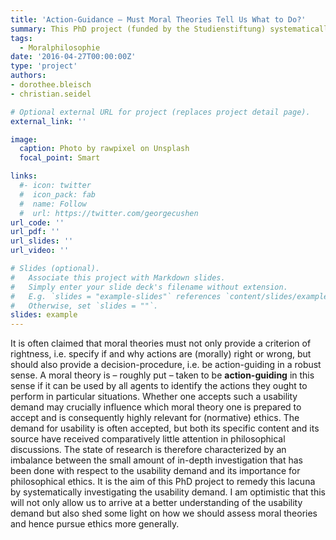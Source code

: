 ```yaml
---
title: 'Action-Guidance – Must Moral Theories Tell Us What to Do?'
summary: This PhD project (funded by the Studienstiftung) systematically investigating the usability demand on moral theories.
tags:
  - Moralphilosophie
date: '2016-04-27T00:00:00Z'
type: 'project'
authors:
- dorothee.bleisch
- christian.seidel

# Optional external URL for project (replaces project detail page).
external_link: ''

image:
  caption: Photo by rawpixel on Unsplash
  focal_point: Smart

links:
  #- icon: twitter
  #  icon_pack: fab
  #  name: Follow
  #  url: https://twitter.com/georgecushen
url_code: ''
url_pdf: ''
url_slides: ''
url_video: ''

# Slides (optional).
#   Associate this project with Markdown slides.
#   Simply enter your slide deck's filename without extension.
#   E.g. `slides = "example-slides"` references `content/slides/example-slides.md`.
#   Otherwise, set `slides = ""`.
slides: example
---
```


It is often claimed that moral theories must not only provide a criterion of rightness, i.e. specify if and why actions are (morally) right or wrong, but should also provide a decision-procedure, i.e. be action-guiding in a robust sense. A moral theory is – roughly put – taken to be **action-guiding** in this sense if it can be used by all agents to identify the actions they ought to perform in particular situations. Whether one accepts such a usability demand may crucially influence which moral theory one is prepared to accept and is consequently highly relevant for (normative) ethics. The demand for usability is often accepted, but both its specific content and its source have received comparatively little attention in philosophical discussions. The state of research is therefore characterized by an imbalance between the small amount of in-depth investigation that has been done with respect to the usability demand and its importance for philosophical ethics. It is the aim of this PhD project to remedy this lacuna by systematically investigating the usability demand. I am optimistic that this will not only allow us to arrive at a better understanding of the usability demand but also shed some light on how we should assess moral theories and hence pursue ethics more generally.